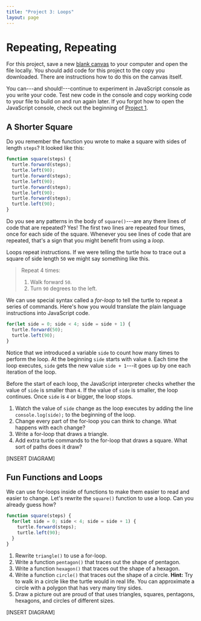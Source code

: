 ```yaml
---
title: "Project 3: Loops"
layout: page
---
```


# Repeating, Repeating

For this project, save a new [blank canvas](blank-canvas) to your computer and open the file locally. You should add code for this project to the copy you downloaded. There are instructions how to do this on the canvas itself.

You can---and should!---continue to experiment in JavaScript console as you write your code. Test new code in the console and copy working code to your file to build on and run again later. If you forgot how to open the JavaScript console, check out the beginning of [Project 1](01-turtle-time).

## A Shorter Square

Do you remember the function you wrote to make a square with sides of length `steps`? It looked like this:

```js
function square(steps) {
  turtle.forward(steps);
  turtle.left(90);
  turtle.forward(steps);
  turtle.left(90);
  turtle.forward(steps);
  turtle.left(90);
  turtle.forward(steps);
  turtle.left(90);
}
```

Do you see any patterns in the body of `square()`---are any there lines of code that are repeated? Yes! The first two lines are repeated four times, once for each side of the square. Whenever you see lines of code that are repeated, that's a sign that you might benefit from using a *loop*.

Loops repeat instructions. If we were telling the turtle how to trace out a square of side length `50` we might say something like this.

> Repeat 4 times:
> 1. Walk forward `50`.
> 2. Turn `90` degrees to the left.

We can use special syntax called a *for-loop* to tell the turtle to repeat a series of commands. Here's how you would translate the plain language instructions into JavaScript code.

```js
for(let side = 0; side < 4; side = side + 1) {
  turtle.forward(50);
  turtle.left(90);
}
```

Notice that we introduced a variable `side` to count how many times to perform the loop. At the beginning `side` starts with value `0`. Each time the loop executes, `side` gets the new value `side + 1`---it goes up by one each iteration of the loop.

Before the start of each loop, the JavaScript interpreter checks whether the value of `side` is smaller than `4`. If the value of `side` is smaller, the loop continues. Once `side` is `4` or bigger, the loop stops.

1. Watch the value of `side` change as the loop executes by adding the line `console.log(side);` to the beginning of the loop.
2. Change every part of the for-loop you can think to change. What happens with each change?
3. Write a for-loop that draws a triangle.
4. Add extra turtle commands to the for-loop that draws a square. What sort of paths does it draw?

[INSERT DIAGRAM]

## Fun Functions and Loops

We can use for-loops inside of functions to make them easier to read and easier to change. Let's rewrite the `square()` function to use a loop. Can you already guess how?

```js
function square(steps) {
  for(let side = 0; side < 4; side = side + 1) {
    turtle.forward(steps);
    turtle.left(90);
  }
}
```

1. Rewrite `triangle()` to use a for-loop.
2. Write a function `pentagon()` that traces out the shape of pentagon.
3. Write a function `hexagon()` that traces out the shape of a hexagon.
4. Write a function `circle()` that traces out the shape of a circle. **Hint:** Try to walk in a circle like the turtle would in real life. You can approximate a circle with a polygon that has very many tiny sides.
5. Draw a picture out are proud of that uses triangles, squares, pentagons, hexagons, and circles of different sizes.

[INSERT DIAGRAM]
